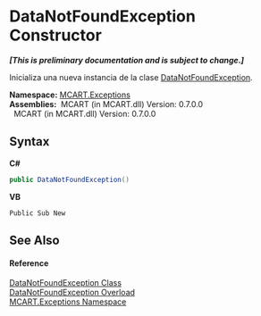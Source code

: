 # DataNotFoundException Constructor 
 _**\[This is preliminary documentation and is subject to change.\]**_

Inicializa una nueva instancia de la clase <a href="e15d629e-3003-f447-f7e1-3c5763cd9c75">DataNotFoundException</a>.

**Namespace:**&nbsp;<a href="36e6166c-cb29-ee06-1b8a-ebc61fae7b0a">MCART.Exceptions</a><br />**Assemblies:**&nbsp;&nbsp;MCART (in MCART.dll) Version: 0.7.0.0<br />&nbsp;&nbsp;MCART (in MCART.dll) Version: 0.7.0.0<br />

## Syntax

**C#**<br />
``` C#
public DataNotFoundException()
```

**VB**<br />
``` VB
Public Sub New
```


## See Also


#### Reference
<a href="e15d629e-3003-f447-f7e1-3c5763cd9c75">DataNotFoundException Class</a><br /><a href="a42daad6-e32e-0ac4-02c8-a9d7fb5f990d">DataNotFoundException Overload</a><br /><a href="36e6166c-cb29-ee06-1b8a-ebc61fae7b0a">MCART.Exceptions Namespace</a><br />
